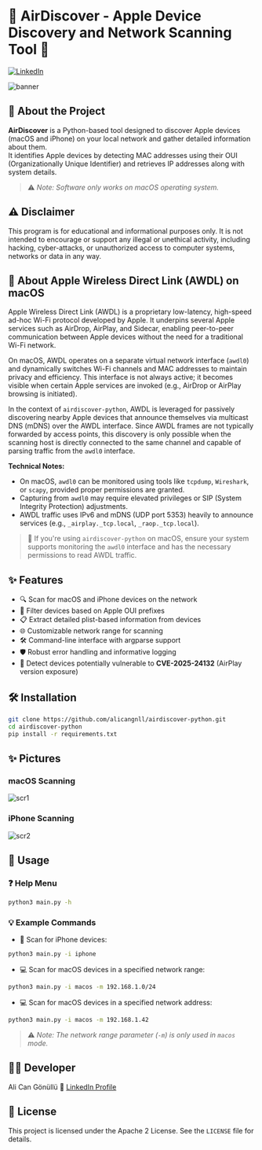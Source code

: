 # 🍏 AirDiscover - Apple Device Discovery and Network Scanning Tool 🚀

[![LinkedIn](https://img.shields.io/badge/LinkedIn-Ali%20Can%20Gönüllü-blue)](https://www.linkedin.com/in/alicangonullu/)

![banner](https://github.com/user-attachments/assets/45466523-feca-49c6-8395-3875432947d1)

## 📖 About the Project

**AirDiscover** is a Python-based tool designed to discover Apple devices (macOS and iPhone) on your local network and gather detailed information about them.  
It identifies Apple devices by detecting MAC addresses using their OUI (Organizationally Unique Identifier) and retrieves IP addresses along with system details.

> ⚠️ *Note: Software only works on macOS operating system.*

## ⚠️ Disclaimer

This program is for educational and informational purposes only. It is not intended to encourage or support any illegal or unethical activity, including hacking, cyber-attacks, or unauthorized access to computer systems, networks or data in any way.

## 📡 About Apple Wireless Direct Link (AWDL) on macOS

Apple Wireless Direct Link (AWDL) is a proprietary low-latency, high-speed ad-hoc Wi-Fi protocol developed by Apple. It underpins several Apple services such as AirDrop, AirPlay, and Sidecar, enabling peer-to-peer communication between Apple devices without the need for a traditional Wi-Fi network.

On macOS, AWDL operates on a separate virtual network interface (`awdl0`) and dynamically switches Wi-Fi channels and MAC addresses to maintain privacy and efficiency. This interface is not always active; it becomes visible when certain Apple services are invoked (e.g., AirDrop or AirPlay browsing is initiated).

In the context of `airdiscover-python`, AWDL is leveraged for passively discovering nearby Apple devices that announce themselves via multicast DNS (mDNS) over the AWDL interface. Since AWDL frames are not typically forwarded by access points, this discovery is only possible when the scanning host is directly connected to the same channel and capable of parsing traffic from the `awdl0` interface.

**Technical Notes:**

* On macOS, `awdl0` can be monitored using tools like `tcpdump`, `Wireshark`, or `scapy`, provided proper permissions are granted.
* Capturing from `awdl0` may require elevated privileges or SIP (System Integrity Protection) adjustments.
* AWDL traffic uses IPv6 and mDNS (UDP port 5353) heavily to announce services (e.g., `_airplay._tcp.local`, `_raop._tcp.local`).

> 🧪 If you're using `airdiscover-python` on macOS, ensure your system supports monitoring the `awdl0` interface and has the necessary permissions to read AWDL traffic.

## ✨ Features

- 🔍 Scan for macOS and iPhone devices on the network  
- 🍎 Filter devices based on Apple OUI prefixes  
- 📋 Extract detailed plist-based information from devices  
- 🌐 Customizable network range for scanning  
- 🛠️ Command-line interface with argparse support  
- 🛡️ Robust error handling and informative logging  
- 🚨 Detect devices potentially vulnerable to **CVE-2025-24132** (AirPlay version exposure)  


## 🛠️ Installation

```bash
git clone https://github.com/alicangnll/airdiscover-python.git
cd airdiscover-python
pip install -r requirements.txt
````

## ✨ Pictures

### macOS Scanning
![scr1](https://github.com/user-attachments/assets/64bf044a-21c9-42fe-8ce6-02f259d2081b)

### iPhone Scanning
![scr2](https://github.com/user-attachments/assets/7dea57f9-9324-4785-9877-b62d50ed2960)

## 🚀 Usage

### ❓ Help Menu

```bash
python3 main.py -h
```

### 💡 Example Commands

* 📱 Scan for iPhone devices:

```bash
python3 main.py -i iphone
```

* 💻 Scan for macOS devices in a specified network range:

```bash
python3 main.py -i macos -m 192.168.1.0/24
```

* 💻 Scan for macOS devices in a specified network address:

```bash
python3 main.py -i macos -m 192.168.1.42
```

> ⚠️ *Note: The network range parameter (`-m`) is only used in `macos` mode.*


## 👨‍💻 Developer

Ali Can Gönüllü
🔗 [LinkedIn Profile](https://www.linkedin.com/in/alicangonullu/)

## 📄 License

This project is licensed under the Apache 2 License. See the `LICENSE` file for details.
